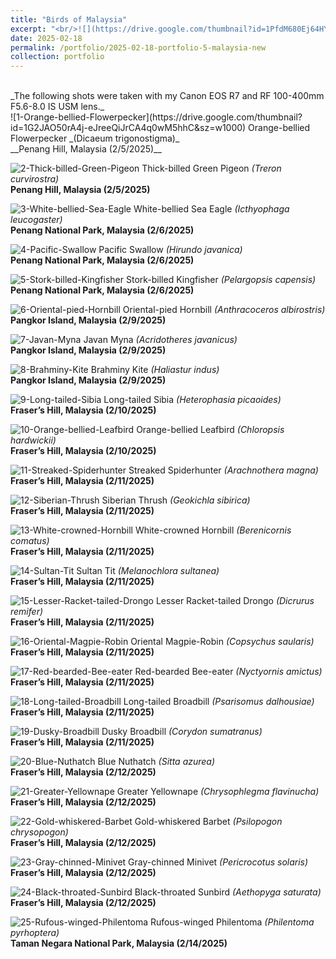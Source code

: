 ```yaml
---
title: "Birds of Malaysia"
excerpt: "<br/>![](https://drive.google.com/thumbnail?id=1PfdM680Ej64HY0xqkQ0z8EgGa_FTWWFS&sz=w1000)"
date: 2025-02-18
permalink: /portfolio/2025-02-18-portfolio-5-malaysia-new
collection: portfolio
---
```


<br/>
_The following shots were taken with my Canon EOS R7 and RF 100-400mm F5.6-8.0 IS USM lens._


<br/>
![1-Orange-bellied-Flowerpecker](https://drive.google.com/thumbnail?id=1G2JAO50rA4j-eJreeQiJrCA4q0wM5hhC&sz=w1000)
Orange-bellied Flowerpecker _(Dicaeum trigonostigma)_ <br/> __Penang Hill, Malaysia (2/5/2025)__

![2-Thick-billed-Green-Pigeon](https://drive.google.com/thumbnail?id=1XV27MpDFoZc2fZbwOMTw5UVBTA1-yzJi&sz=w1000)
Thick-billed Green Pigeon _(Treron curvirostra)_ <br/> __Penang Hill, Malaysia (2/5/2025)__

![3-White-bellied-Sea-Eagle](https://drive.google.com/thumbnail?id=13etwLxemGOWQs7gYa_bh_Te9Y1UfqRAu&sz=w1000)
White-bellied Sea Eagle _(Icthyophaga leucogaster)_ <br/> __Penang National Park, Malaysia (2/6/2025)__

![4-Pacific-Swallow](https://drive.google.com/thumbnail?id=1w3rvRXwUvbnfgBeST4Yapj8pfoHGhmsw&sz=w1000)
Pacific Swallow _(Hirundo javanica)_ <br/> __Penang National Park, Malaysia (2/6/2025)__

![5-Stork-billed-Kingfisher](https://drive.google.com/thumbnail?id=1VzgaTbf8dRnH3l7bMuf4q6O9wsjeZCj8&sz=w1000)
Stork-billed Kingfisher _(Pelargopsis capensis)_ <br/> __Penang National Park, Malaysia (2/6/2025)__

![6-Oriental-pied-Hornbill](https://drive.google.com/thumbnail?id=1PfdM680Ej64HY0xqkQ0z8EgGa_FTWWFS&sz=w1000)
Oriental-pied Hornbill _(Anthracoceros albirostris)_ <br/> __Pangkor Island, Malaysia (2/9/2025)__

![7-Javan-Myna](https://drive.google.com/thumbnail?id=1RTnWzQdar-A8aBGO5xFd2hNGaG_u2BT9&sz=w1000)
Javan Myna _(Acridotheres javanicus)_ <br/> __Pangkor Island, Malaysia (2/9/2025)__

![8-Brahminy-Kite](https://drive.google.com/thumbnail?id=1Kv4lr0ET_rBS1tNR0PvbJUKhMuka7YOa&sz=w1000)
Brahminy Kite _(Haliastur indus)_ <br/> __Pangkor Island, Malaysia (2/9/2025)__

![9-Long-tailed-Sibia](https://drive.google.com/thumbnail?id=13WDg4cjDwjdez3TqzIxFVGABO3201fOh&sz=w1000)
Long-tailed Sibia _(Heterophasia picaoides)_ <br/> __Fraser’s Hill, Malaysia (2/10/2025)__

![10-Orange-bellied-Leafbird](https://drive.google.com/thumbnail?id=1Rlj46rzRfiC_CcpmSZ1PpfMfVtbeCtt_&sz=w1000)
Orange-bellied Leafbird _(Chloropsis hardwickii)_ <br/> __Fraser’s Hill, Malaysia (2/10/2025)__

![11-Streaked-Spiderhunter](https://drive.google.com/thumbnail?id=1oikWhruWKMYbt_cviDtDzZcrJ4olUbcl&sz=w1000)
Streaked Spiderhunter _(Arachnothera magna)_ <br/> __Fraser’s Hill, Malaysia (2/11/2025)__

![12-Siberian-Thrush](https://drive.google.com/thumbnail?id=1KSeXmz-66Wm53E0cbvdBiYQ3-mCR6ybq&sz=w1000)
Siberian Thrush _(Geokichla sibirica)_ <br/> __Fraser’s Hill, Malaysia (2/11/2025)__

![13-White-crowned-Hornbill](https://drive.google.com/thumbnail?id=1N1ygDoVOhPyVswNPMMwkZ2iUkgBgJDqO&sz=w1000)
White-crowned Hornbill _(Berenicornis comatus)_ <br/> __Fraser’s Hill, Malaysia (2/11/2025)__

![14-Sultan-Tit](https://drive.google.com/thumbnail?id=11vE0AFyoq5unPjVWgrit2MaiCLhSQVK5&sz=w1000)
Sultan Tit _(Melanochlora sultanea)_ <br/> __Fraser’s Hill, Malaysia (2/11/2025)__

![15-Lesser-Racket-tailed-Drongo](https://drive.google.com/thumbnail?id=1pk63hv6suDnbIYOvtCrXJMJ_EnAmHH1-&sz=w1000)
Lesser Racket-tailed Drongo _(Dicrurus remifer)_ <br/> __Fraser’s Hill, Malaysia (2/11/2025)__

![16-Oriental-Magpie-Robin](https://drive.google.com/thumbnail?id=10GG9H8Fr1UuN_kTFM-OkrzJDKjn2RQkS&sz=w1000)
Oriental Magpie-Robin _(Copsychus saularis)_ <br/> __Fraser’s Hill, Malaysia (2/11/2025)__

![17-Red-bearded-Bee-eater](https://drive.google.com/thumbnail?id=1BMdHHtujQvfnRjDLpO50FZnqaqFyTNG3&sz=w1000)
Red-bearded Bee-eater _(Nyctyornis amictus)_ <br/> __Fraser’s Hill, Malaysia (2/11/2025)__

![18-Long-tailed-Broadbill](https://drive.google.com/thumbnail?id=13CYLXKa7xGUezXbh2rqXJdbK2TxG2Rq4&sz=w1000)
Long-tailed Broadbill _(Psarisomus dalhousiae)_ <br/> __Fraser’s Hill, Malaysia (2/11/2025)__

![19-Dusky-Broadbill](https://drive.google.com/thumbnail?id=1dTBGIi4bEaTK4FqW9u75zHxaabca2BN5&sz=w1000)
Dusky Broadbill _(Corydon sumatranus)_ <br/> __Fraser’s Hill, Malaysia (2/11/2025)__

![20-Blue-Nuthatch](https://drive.google.com/thumbnail?id=1PGvKbcMuq9NepKqL1QhJ9ByB568iuha_&sz=w1000)
Blue Nuthatch _(Sitta azurea)_ <br/> __Fraser’s Hill, Malaysia (2/12/2025)__

![21-Greater-Yellownape](https://drive.google.com/thumbnail?id=1hwXM2T2wk3JH1Of9XfrKkMuZQ5Xg37wr&sz=w1000)
Greater Yellownape _(Chrysophlegma flavinucha)_ <br/> __Fraser’s Hill, Malaysia (2/12/2025)__

![22-Gold-whiskered-Barbet](https://drive.google.com/thumbnail?id=16MVNWvD2F9do2U8G0rEjfUEwTfRj5MBj&sz=w1000)
Gold-whiskered Barbet _(Psilopogon chrysopogon)_ <br/> __Fraser’s Hill, Malaysia (2/12/2025)__

![23-Gray-chinned-Minivet](https://drive.google.com/thumbnail?id=1MCtHjWB3cEj9edhsm2nJzdVKkenet7O2&sz=w1000)
Gray-chinned Minivet _(Pericrocotus solaris)_ <br/> __Fraser’s Hill, Malaysia (2/12/2025)__

![24-Black-throated-Sunbird](https://drive.google.com/thumbnail?id=1L2Pw-jdTx5oW04rpPW7X__06EQeV-FZh&sz=w1000)
Black-throated Sunbird _(Aethopyga saturata)_ <br/> __Fraser’s Hill, Malaysia (2/12/2025)__

![25-Rufous-winged-Philentoma](https://drive.google.com/thumbnail?id=1JgC4VCPLrHSmYvl5sxuiGjoZWoeesntM&sz=w1000)
Rufous-winged Philentoma _(Philentoma pyrhoptera)_ <br/> __Taman Negara National Park, Malaysia (2/14/2025)__

